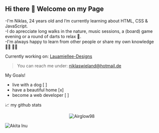 ## Hi there 👋 Welcome on my Page

-I'm Niklas, 24 years old and I’m currently learning about HTML, CSS & JavaScript.   
-I do aprecciate long walks in the nature, music sessions, a (board) game evening or a round of darts to relax 🌱.   
-I'm always happy to learn from other people or share my own knowledge 🤜🏻 🤛🏻

Currently working on:
[Lauamiellee-Designs](https://airglow98.github.io/Lauramiellee/)


> You can reach me under: niklaswieland@hotmail.de

My Goals!   

- live with a dog [ ]
- have a beautiful home [x]
- become a web developer [ ]
    
📈 my github stats

<p align="center"> <img src="https://github-readme-stats.vercel.app/api?username=Airglow98&show_icons=true&theme=gotham" alt="Airglow98" />


    
![Akita Inu](https://www.mein-haustier.de/wp-content/uploads/2018/11/shutterstock_265439057-komprimiert-1270x608.jpg)

